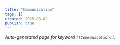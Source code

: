 ```yaml
---
title: "Communication"
tags: []
created: 2025-08-02
publish: true
---
```


_Auto-generated page for keyword `[[Communication]]`._
